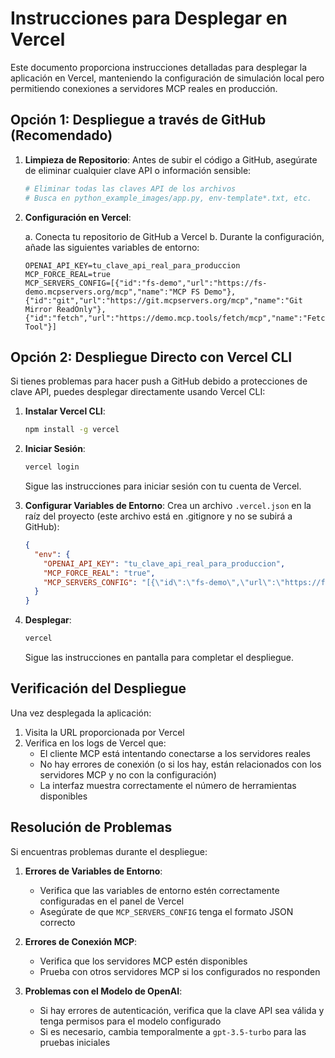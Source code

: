 # Instrucciones para Desplegar en Vercel

Este documento proporciona instrucciones detalladas para desplegar la aplicación en Vercel, manteniendo la configuración de simulación local pero permitiendo conexiones a servidores MCP reales en producción.

## Opción 1: Despliegue a través de GitHub (Recomendado)

1. **Limpieza de Repositorio**:
   Antes de subir el código a GitHub, asegúrate de eliminar cualquier clave API o información sensible:
   
   ```bash
   # Eliminar todas las claves API de los archivos
   # Busca en python_example_images/app.py, env-template*.txt, etc.
   ```

2. **Configuración en Vercel**:
   
   a. Conecta tu repositorio de GitHub a Vercel
   b. Durante la configuración, añade las siguientes variables de entorno:
   
   ```
   OPENAI_API_KEY=tu_clave_api_real_para_produccion
   MCP_FORCE_REAL=true
   MCP_SERVERS_CONFIG=[{"id":"fs-demo","url":"https://fs-demo.mcpservers.org/mcp","name":"MCP FS Demo"},{"id":"git","url":"https://git.mcpservers.org/mcp","name":"Git Mirror ReadOnly"},{"id":"fetch","url":"https://demo.mcp.tools/fetch/mcp","name":"Fetch Tool"}]
   ```

## Opción 2: Despliegue Directo con Vercel CLI

Si tienes problemas para hacer push a GitHub debido a protecciones de clave API, puedes desplegar directamente usando Vercel CLI:

1. **Instalar Vercel CLI**:
   ```bash
   npm install -g vercel
   ```

2. **Iniciar Sesión**:
   ```bash
   vercel login
   ```
   Sigue las instrucciones para iniciar sesión con tu cuenta de Vercel.

3. **Configurar Variables de Entorno**:
   Crea un archivo `.vercel.json` en la raíz del proyecto (este archivo está en .gitignore y no se subirá a GitHub):
   
   ```json
   {
     "env": {
       "OPENAI_API_KEY": "tu_clave_api_real_para_produccion",
       "MCP_FORCE_REAL": "true",
       "MCP_SERVERS_CONFIG": "[{\"id\":\"fs-demo\",\"url\":\"https://fs-demo.mcpservers.org/mcp\",\"name\":\"MCP FS Demo\"},{\"id\":\"git\",\"url\":\"https://git.mcpservers.org/mcp\",\"name\":\"Git Mirror ReadOnly\"},{\"id\":\"fetch\",\"url\":\"https://demo.mcp.tools/fetch/mcp\",\"name\":\"Fetch Tool\"}]"
     }
   }
   ```

4. **Desplegar**:
   ```bash
   vercel
   ```
   
   Sigue las instrucciones en pantalla para completar el despliegue.

## Verificación del Despliegue

Una vez desplegada la aplicación:

1. Visita la URL proporcionada por Vercel
2. Verifica en los logs de Vercel que:
   - El cliente MCP está intentando conectarse a los servidores reales
   - No hay errores de conexión (o si los hay, están relacionados con los servidores MCP y no con la configuración)
   - La interfaz muestra correctamente el número de herramientas disponibles

## Resolución de Problemas

Si encuentras problemas durante el despliegue:

1. **Errores de Variables de Entorno**:
   - Verifica que las variables de entorno estén correctamente configuradas en el panel de Vercel
   - Asegúrate de que `MCP_SERVERS_CONFIG` tenga el formato JSON correcto

2. **Errores de Conexión MCP**:
   - Verifica que los servidores MCP estén disponibles
   - Prueba con otros servidores MCP si los configurados no responden

3. **Problemas con el Modelo de OpenAI**:
   - Si hay errores de autenticación, verifica que la clave API sea válida y tenga permisos para el modelo configurado
   - Si es necesario, cambia temporalmente a `gpt-3.5-turbo` para las pruebas iniciales
